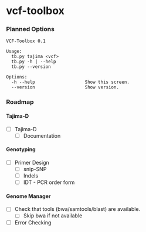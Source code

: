 vcf-toolbox
===========

### Planned Options

	VCF-Toolbox 0.1

	Usage:
	  tb.py tajima <vcf>
	  tb.py -h | --help
	  tb.py --version

	Options:
	  -h --help                   Show this screen.
	  --version                   Show version.

### Roadmap

#### Tajima-D

* [ ] Tajima-D
	* [ ] Documentation

#### Genotyping

* [ ] Primer Design 
	* [ ] snip-SNP
	* [ ] Indels
	* [ ] IDT - PCR order form

#### Genome Manager

* [ ] Check that tools (bwa/samtools/blast) are available.
	* [ ] Skip bwa if not available
* [ ] Error Checking